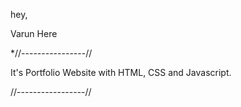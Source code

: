 hey,

Varun Here

*//----------------//

It's Portfolio Website with HTML, CSS and Javascript.

//-----------------//
